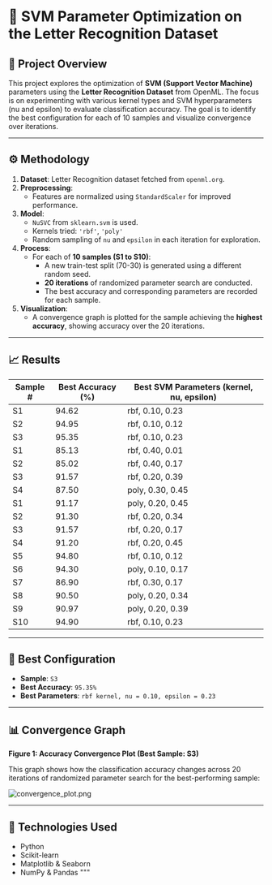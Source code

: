 # 🧠 SVM Parameter Optimization on the Letter Recognition Dataset

## 📌 Project Overview

This project explores the optimization of **SVM (Support Vector Machine)** parameters using the **Letter Recognition Dataset** from OpenML. The focus is on experimenting with various kernel types and SVM hyperparameters (nu and epsilon) to evaluate classification accuracy. The goal is to identify the best configuration for each of 10 samples and visualize convergence over iterations.

---

## ⚙️ Methodology

1. **Dataset**: Letter Recognition dataset fetched from `openml.org`.
2. **Preprocessing**:
   - Features are normalized using `StandardScaler` for improved performance.
3. **Model**:
   - `NuSVC` from `sklearn.svm` is used.
   - Kernels tried: `'rbf'`, `'poly'`
   - Random sampling of `nu` and `epsilon` in each iteration for exploration.
4. **Process**:
   - For each of **10 samples (S1 to S10)**:
     - A new train-test split (70-30) is generated using a different random seed.
     - **20 iterations** of randomized parameter search are conducted.
     - The best accuracy and corresponding parameters are recorded for each sample.
5. **Visualization**:
   - A convergence graph is plotted for the sample achieving the **highest accuracy**, showing accuracy over the 20 iterations.

---

## 📈 Results

| Sample # | Best Accuracy (%) | Best SVM Parameters (kernel, nu, epsilon) |
|----------|-------------------|--------------------------------------------|
| S1       | 94.62             | rbf, 0.10, 0.23                            |
| S2       | 94.95             | rbf, 0.10, 0.12                            |
| S3       | 95.35             | rbf, 0.10, 0.23                            |
| S1       | 85.13             | rbf, 0.40, 0.01                            |
| S2       | 85.02             | rbf, 0.40, 0.17                            |
| S3       | 91.57             | rbf, 0.20, 0.39                            |
| S4       | 87.50             | poly, 0.30, 0.45                           |
| S1       | 91.17             | poly, 0.20, 0.45                           |
| S2       | 91.30             | rbf, 0.20, 0.34                            |
| S3       | 91.57             | rbf, 0.20, 0.17                            |
| S4       | 91.20             | rbf, 0.20, 0.45                            |
| S5       | 94.80             | rbf, 0.10, 0.12                            |
| S6       | 94.30             | poly, 0.10, 0.17                           |
| S7       | 86.90             | rbf, 0.30, 0.17                            |
| S8       | 90.50             | poly, 0.20, 0.34                           |
| S9       | 90.97             | poly, 0.20, 0.39                           |
| S10      | 94.90             | rbf, 0.10, 0.23                            |

---

## 🌟 Best Configuration

- **Sample**: `S3`
- **Best Accuracy**: `95.35%`
- **Best Parameters**: `rbf kernel, nu = 0.10, epsilon = 0.23`

---

## 📊 Convergence Graph

**Figure 1: Accuracy Convergence Plot (Best Sample: S3)**

This graph shows how the classification accuracy changes across 20 iterations of randomized parameter search for the best-performing sample:

![convergence_plot.png](convergence_plot.png)

---

## 🧪 Technologies Used

- Python
- Scikit-learn
- Matplotlib & Seaborn
- NumPy & Pandas
"""
